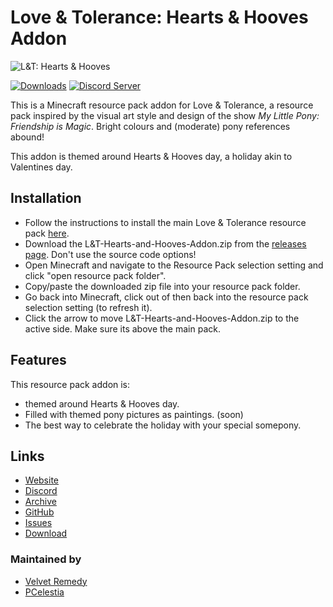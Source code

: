 # Love & Tolerance: Hearts & Hooves Addon

![L&T: Hearts & Hooves](https://repository-images.githubusercontent.com/338215214/945e5a80-77f0-11eb-8fe8-fe17c5465a18)

[![Downloads](https://img.shields.io/github/downloads/Love-and-Tolerance/Hearts-and-Hooves-Addon/total.svg?color=blue)](https://github.com/Love-and-Tolerance/Hearts-and-Hooves-Addon/releases/latest) [![Discord Server](https://img.shields.io/discord/621069869244350468.svg?color=blueviolet)](https://discord.gg/fxNMGvm)

This is a Minecraft resource pack addon for Love & Tolerance, a resource pack inspired by the visual art style and design of the show _My Little Pony: Friendship is Magic_. Bright colours and (moderate) pony references abound!

This addon is themed around Hearts & Hooves day, a holiday akin to Valentines day.

## Installation

- Follow the instructions to install the main Love & Tolerance resource pack [here](https://github.com/Love-and-Tolerance/Love-and-Tolerance).
- Download the L&T-Hearts-and-Hooves-Addon.zip from the [releases page](https://github.com/Love-and-Tolerance/Hearts-and-Hooves-Addon/releases/latest). Don't use the source code options!
- Open Minecraft and navigate to the Resource Pack selection setting and click "open resource pack folder".
- Copy/paste the downloaded zip file into your resource pack folder.
- Go back into Minecraft, click out of then back into the resource pack selection setting (to refresh it).
- Click the arrow to move L&T-Hearts-and-Hooves-Addon.zip to the active side. Make sure its above the main pack.

## Features

This resource pack addon is:

- themed around Hearts & Hooves day.
- Filled with themed pony pictures as paintings. (soon)
- The best way to celebrate the holiday with your special somepony.

## Links

- [Website](https://love-tolerance.com)
- [Discord](https://love-tolerance.com/discord)
- [Archive](https://love-tolerance.com/archive)
- [GitHub](https://love-tolerance.com/github)
- [Issues](https://love-tolerance.com/issues)
- [Download](https://love-tolerance.com/download)

### Maintained by

- [Velvet Remedy](https://github.com/VelvetRemedy/)
- [PCelestia](https://github.com/autumnblazey/)
